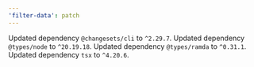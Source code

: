 ```yaml
---
'filter-data': patch
---
```


Updated dependency `@changesets/cli` to `^2.29.7`.
Updated dependency `@types/node` to `^20.19.18`.
Updated dependency `@types/ramda` to `^0.31.1`.
Updated dependency `tsx` to `^4.20.6`.
